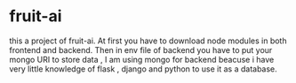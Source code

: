 # fruit-ai
this a project of fruit-ai.
At first you have to download node modules in both frontend and backend.
Then in env file of backend you have to put your mongo URI to store data , I am using mongo for backend beacuse i have very little knowledge of flask , django and python to use it as a database.
